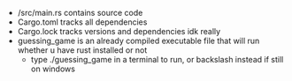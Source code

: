 - /src/main.rs contains source code
- Cargo.toml tracks all dependencies
- Cargo.lock tracks versions and dependencies idk really
- guessing_game is an already compiled executable file that will run whether u have rust installed or not
  - type ./guessing_game in a terminal to run, or backslash instead if still on windows
